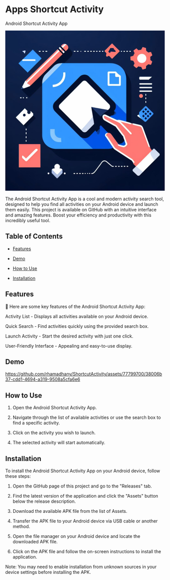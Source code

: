 # Apps Shortcut Activity

Android Shortcut Activity App

![alt text](https://github.com/rhamadhany/ShortcutActivity/blob/main/logo.png)

The Android Shortcut Activity App is a cool and modern activity search tool, designed to help you find all activities on your Android device and launch them easily. This project is available on GitHub with an intuitive interface and amazing features. Boost your efficiency and productivity with this incredibly useful tool.

## Table of Contents

- [Features](#Features)

- [Demo](#Demo)

- [How to Use](#How-to-Use)

- [Installation](#Installation)

## Features

:rocket: Here are some key features of the Android Shortcut Activity App:

Activity List - Displays all activities available on your Android device.

Quick Search - Find activities quickly using the provided search box.

Launch Activity - Start the desired activity with just one click.

User-Friendly Interface - Appealing and easy-to-use display.

## Demo



https://github.com/rhamadhany/ShortcutActivity/assets/77799700/38006b37-cdd1-4694-a319-9508a5cfa6e6




## How to Use

1. Open the Android Shortcut Activity App.

2. Navigate through the list of available activities or use the search box to find a specific activity.

3. Click on the activity you wish to launch.

4. The selected activity will start automatically.

## Installation

To install the Android Shortcut Activity App on your Android device, follow these steps:

1. Open the GitHub page of this project and go to the "Releases" tab.

2. Find the latest version of the application and click the "Assets" button below the release description.

3. Download the available APK file from the list of Assets.

4. Transfer the APK file to your Android device via USB cable or another method.

5. Open the file manager on your Android device and locate the downloaded APK file.

6. Click on the APK file and follow the on-screen instructions to install the application.

Note: You may need to enable installation from unknown sources in your device settings before installing the APK.
